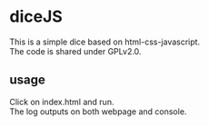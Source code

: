 # diceJS

This is a simple dice based on html-css-javascript.  
The code is shared under GPLv2.0.  

## usage
Click on index.html and run.  
The log outputs on both webpage and console.
